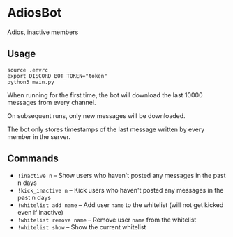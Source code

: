 # AdiosBot

Adios, inactive members

## Usage
```
source .envrc
export DISCORD_BOT_TOKEN="token"
python3 main.py
```

When running for the first time, the bot will download the last 10000 messages from every channel.

On subsequent runs, only new messages will be downloaded.

The bot only stores timestamps of the last message written by every member in the server.

## Commands
* `!inactive n` – Show users who haven't posted any messages in the past n days
* `!kick_inactive n` – Kick users who haven't posted any messages in the past n days
* `!whitelist add name` – Add user `name` to the whitelist (will not get kicked even if inactive)
* `!whitelist remove name` – Remove user `name` from the whitelist
* `!whitelist show` – Show the current whitelist
